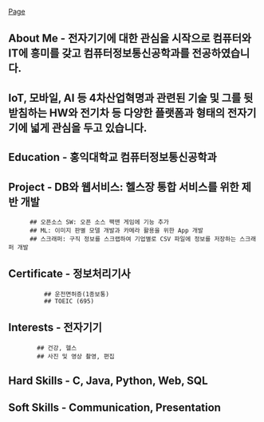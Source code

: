 [Page](https://darkblose.github.io/)

## About Me - 전자기기에 대한 관심을 시작으로 컴퓨터와 IT에 흥미를 갖고 컴퓨터정보통신공학과를 전공하였습니다. <br>
## IoT, 모바일, AI 등 4차산업혁명과 관련된 기술 및 그를 뒷받침하는 HW와 전기차 등 다양한 플랫폼과 형태의 전자기기에 넓게 관심을 두고 있습니다.

## Education - 홍익대학교 컴퓨터정보통신공학과

## Project - DB와 웹서비스: 헬스장 통합 서비스를 위한 제반 개발
          ## 오픈소스 SW: 오픈 소스 팩맨 게임에 기능 추가
          ## ML: 이미지 판별 모델 개발과 카메라 활용을 위한 App 개발
          ## 스크래퍼: 구직 정보를 스크랩하여 기업별로 CSV 파일에 정보를 저장하는 스크래퍼 개발

## Certificate - 정보처리기사
              ## 운전면허증(1종보통)
              ## TOEIC (695)
             
## Interests - 전자기기
            ## 건강, 헬스
            ## 사진 및 영상 촬영, 편집

## Hard Skills - C, Java, Python, Web, SQL

## Soft Skills - Communication, Presentation

